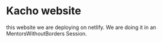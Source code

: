 # Kacho website

this website we are deploying on netlify.
We are doing it in an MentorsWithoutBorders Session.
